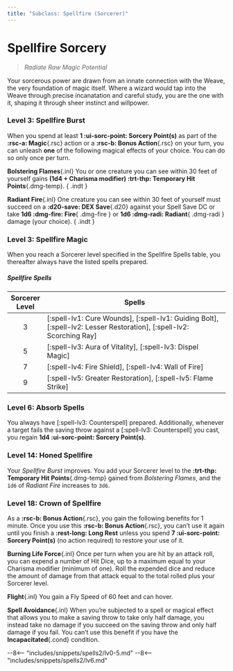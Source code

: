```yaml
---
title: "Subclass: Spellfire (Sorcerer)"
---
```


<p style="display:none">
Radiate Raw Magic Potential
</p>

# Spellfire Sorcery

> *Radiate Raw Magic Potential*

Your sorcerous power are drawn from an innate connection with the Weave, the very foundation of magic itself. Where a wizard would tap into the Weave through precise incanatation and careful study, you are the one with it, shaping it through sheer instinct and willpower.

### Level 3: Spellfire Burst

When you spend at least **1 :ui-sorc-point: Sorcery Point(s)** as part of the **:rsc-a: Magic**{.rsc} action or a **:rsc-b: Bonus Action**{.rsc} on your turn, you can unleash **one** of the following magical effects of your choice. You can do so only once per turn.

**Bolstering Flames**{.inl} You or one creature you can see within 30 feet of yourself gains **(1d4 + Charisma modifier) :trt-thp: Temporary Hit Points**{.dmg-temp}. 
{ .indt }

**Radiant Fire**{.inl} One creature you can see within 30 feet of yourself must succeed on a **:d20-save: DEX Save**{.d20} against your Spell Save DC or take **1d6 :dmg-fire: Fire**{ .dmg-fire } or **1d6 :dmg-radi: Radiant**{ .dmg-radi } damage (your choice). 
{ .indt }

### Level 3: Spellfire Magic

When you reach a Sorcerer level specified in the Spellfire Spells table, you thereafter always have the listed spells prepared.

##### Spellfire Spells

| Sorcerer <br>Level | Spells |
|:-:|---|
| 3 | [:spell-lv1: Cure Wounds], [:spell-lv1: Guiding Bolt], [:spell-lv2: Lesser Restoration], [:spell-lv2: Scorching Ray] |
| 5 | [:spell-lv3: Aura of Vitality], [:spell-lv3: Dispel Magic] |
| 7 | [:spell-lv4: Fire Shield], [:spell-lv4: Wall of Fire] |
| 9 | [:spell-lv5: Greater Restoration], [:spell-lv5: Flame Strike] |

### Level 6: Absorb Spells

You always have [:spell-lv3: Counterspell] prepared. Additionally, whenever a target fails the saving throw against a [:spell-lv3: Counterspell] you cast, you regain **1d4 :ui-sorc-point: Sorcery Point(s)**. 

### Level 14: Honed Spellfire

Your *Spellfire Burst* improves. You add your Sorcerer level to the **:trt-thp: Temporary Hit Points**{.dmg-temp} gained from *Bolstering Flames*, and the `1d6` of *Radiant Fire* increases to `3d6`. 

### Level 18: Crown of Spellfire

As a **:rsc-b: Bonus Action**{.rsc}, you gain the following benefits for 1 minute. Once you use this **:rsc-b: Bonus Action**{.rsc}, you can’t use it again until you finish a **:rest-long: Long Rest** unless you spend **7 :ui-sorc-point: Sorcery Point(s)** (no action required) to restore your use of it. 
 
**Burning Life Force**{.inl} Once per turn when you are hit by an attack roll, you can expend a number of Hit Dice, up to a maximum equal to your Charisma modifier (minimum of one). Roll the expended dice and reduce the amount of damage from that attack equal to the total rolled plus your Sorcerer level. 

**Flight**{.inl} You gain a Fly Speed of 60 feet and can hover. 

**Spell Avoidance**{.inl} When you’re subjected to a spell or magical effect that allows you to make a saving throw to take only half damage, you instead take no damage if you succeed on the saving throw and only half damage if you fail. You can’t use this benefit if you have the **Incapacitated**{.cond} condition. 

--8<-- "includes/snippets/spells2/lv0-5.md"
--8<-- "includes/snippets/spells2/lv6.md"
